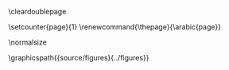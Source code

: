 
\cleardoublepage

\setcounter{page}{1}
\renewcommand{\thepage}{\arabic{page}}

\normalsize

\graphicspath{{source/figures}{../figures}}
